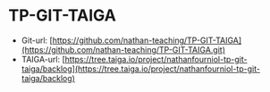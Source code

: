 # TP-GIT-TAIGA

  * Git-url: [https://github.com/nathan-teaching/TP-GIT-TAIGA](https://github.com/nathan-teaching/TP-GIT-TAIGA.git)
  * TAIGA-url: [https://tree.taiga.io/project/nathanfourniol-tp-git-taiga/backlog](https://tree.taiga.io/project/nathanfourniol-tp-git-taiga/backlog)
